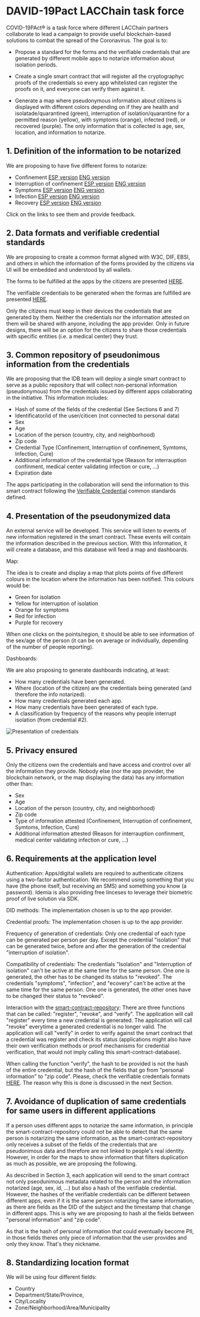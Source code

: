 # DAVID-19Pact LACChain task force

COVID-19PAct® is a task force where different LACChain partners collaborate to lead a campaign to provide useful blockchain-based solutions to combat the spread of the Coronavirus. The goal is to:

* Propose a standard for the forms and the verifiable credentials that are generated by different mobile apps to notarize information about isolation periods.

* Create a single smart contract that will register all the cryptographyc proofs of the credentials so every app whitelisted can register the proofs on it, and everyone can verify them against it.

* Generate a map where pseudonymous information about citizens is displayed with different colors depending on if they are health and isolatade/quarantined (green), interruption of isolation/quarantine for a permitted reason (yellow), with symptoms (orange), infected (red), or recovered (purple). The only information that is collected is age, sex, location, and information to notarize.

## 1. Definition of the information to be notarized 

We are proposing to have five different forms to notarize: 

* Confinement [ESP version](https://github.com/lacchain/COVID19-taskforce/blob/master/docs/FORM_CONFINAMIENTO.md) [ENG version](https://github.com/lacchain/COVID19-taskforce/blob/master/docs/CONFINEMENT_FORM.md) 
* Interruption of confinement [ESP version](https://github.com/lacchain/COVID19-taskforce/blob/master/docs/FORM_INTERRUPCION.md) [ENG version](https://github.com/lacchain/COVID19-taskforce/blob/master/docs/CONFINEMENT_INTERRUPTION_FORM.md) 
* Symptoms [ESP version](https://github.com/lacchain/COVID19-taskforce/blob/master/docs/FORM_SINTOMAS.md) [ENG version](https://github.com/lacchain/COVID19-taskforce/blob/master/docs/SYMPTOMS_FORM.md) 
* Infection [ESP version](https://github.com/lacchain/COVID19-taskforce/blob/master/docs/FORM_INFECCION.md) [ENG version](https://github.com/lacchain/COVID19-taskforce/blob/master/docs/INFECTION_FORM.md) 
* Recovery [ESP version](https://github.com/lacchain/COVID19-taskforce/blob/master/docs/FORM_CURA.md) [ENG version](https://github.com/lacchain/COVID19-taskforce/blob/master/docs/RECOVERY_FORM.md)

Click on the links to see them and provide feedback. 

## 2. Data formats and verifiable credential standards 

We are proposing to create a common format aligned with W3C, DIF, EBSI, and others in which the information of the forms provided by the citizens via UI will be embedded and understood by all wallets.  

The forms to be fulfilled at the apps by the citizens are presented [HERE]().

The verifiable credentials to be generated when the formas are fulfilled are presented [HERE](https://github.com/lacchain/DAVID19-taskforce/tree/master/verifiableCredentials).

Only the citizens must keep in their devices the credentials that are generated by them. Neither the credentials nor the information attested on them will be shared with anyone, including the app provider. Only in future designs, there will be an option for the citizens to share those credentials with specific entities (i.e. a medical center) they trust.

## 3. Common repository of pseudonimous information from the credentials

We are proposing that the IDB team will deploy a single smart contract to serve as a public repository that will collect non-personal information (pseudonymous) from the credentials issued by different apps colaborating in the initiative. This information includes:

*	Hash of some of the fields of the credential (See Sections 6 and 7)
* Identificator/id of the user/citicen (not connected to personal data)
* Sex
* Age
* Location of the person (country, city, and neighborhood)
* Zip code
*	Credential Type (Confinement, Interruption of confinement, Symtoms, Infection, Cure) 
* Additional information of the credential type (Reason for interrauption confinment, medical center validating infection or cure, ...)
*	Expiration date 

The apps participating in the collaboration will send the information to this smart contract following the [Verifiable Credential](https://github.com/lacchain/DAVID19-taskforce/tree/master/verifiableCredentials) common standards defined.

## 4. Presentation of the pseudonymized data
 
An external service will be developed. This service will listen to events of new information registered in the smart contract. These events will contain the information described in the previous section. With this information, it will create a database, and this database will feed a map and dashboards.

Map:

The idea is to create and display a map that plots points of five different colours in the location where the information has been notified. This colours would be: 

*	Green for isolation 
*	Yellow for interruption of isolation 
*	Orange for symptoms 
*	Red for infection 
* Purple for recovery

When one clicks on the points/region, it should be able to see information of the sex/age of the person (it can be on average or individually, depending of the number of people reporting).

Dashboards:

We are also proposing to generate dashboards indicating, at least: 

*	How many credentials have been generated. 
*	Where (location of the citizen) are the credentials being generated (and therefore the info notarized). 
*	How many credentials generated each app. 
*	How many credentials have been generated of each type. 
*	A classification by frequency of the reasons why people interrupt isolation (from credential #2). 

![Presentation of credentials](/docs/presentation_covid.png)

## 5. Privacy ensured

Only the citizens own the credentials and have access and crontrol over all the information they provide. Nobody else (nor the app provider, the blockchain network, or the map displaying the data) has any information other than: 

* Sex
* Age
* Location of the person (country, city, and neighborhood)
* Zip code
*	Type of information attested (Confinement, Interruption of confinement, Symtoms, Infection, Cure) 
* Additional information attested (Reason for interrauption confinment, medical center validating infection or cure, ...)
 
## 6. Requirements at the application level

Authentication: Apps/digital wallets are required to authenticate citizens using a two-factor authentication. We recommend using something that you have (the phone itself, but receiving an SMS) and something you know (a password). Idemia is also providing free linceses to leverage their biometric proof of live solution via SDK.

DID methods: The implementation chosen is up to the app provider.

Credential proofs: The implementation chosen is up to the app provider.

Frequency of generation of credentials: Only one credential of each type can be generated per person per day. Except the credential "isolation" that can be generated twice, before and after the generation of the credential "interruption of isolation".

Compatibility of credentials: The credentials "Isolation" and "Interruption of isolation" can't be active at the same time for the same person. One one is generated, the other has to be changed its status to "revoked". The credentials "symptoms", "infection", and "ecovery" can't be active at the same time for the same person. One one is generated, the other ones have to be changed their status to "revoked". 

Interaction with the [smart-contract-repository](https://github.com/lacchain/DAVID19-taskforce/blob/master/contracts/CovidCredentialRegistry.sol): There are three functions that can be called: "register", "revoke", and "verify". The application will call "register" every time a new credential is generated. The application will call "revoke" everytime a generated credential is no longer valid. The application will call "verify" in order to verify against the smart contract that a credential was register and check its status (applications might also have their own verification methods or proof mechanisms for credential verification, that would not imply calling this smart-contract-database).

When calling the function "verify", the hash to be provided is not the hash of the entire credential, but the hash of the fields that go from "personal information" to "zip code". Please, check the verifiable credentials formats [HERE](https://github.com/lacchain/DAVID19-taskforce/edit/master/README.md). The reason why this is done is discussed in the next Section.

## 7. Avoidance of duplication of same credentials for same users in different applications

If a person uses different apps to notarize the same information, in principle the smart-contract-repository could not be able to detect that the  same person is notarizing the same information, as the smart-contract-repository only receives a subset of the fields of the credentials that are pseudonimous data and therefore are not linked to people's real identity. However, in order for the maps to show information that filters duplication as much as possible, we are proposing the following.

As described in Section 3, each application will send to the smart contract not only pseodunimous metadata related to the person and the information notarized (age, sex, id, ...) but also a hash of the verifiable credential. However, the hashes of the verifiable credentials can be different between different apps, even if it is the same person notarizing the same information, as there are fields as the DID of the subject and the timestamp that change in different apps. This is why we are proposing to hash al the fields between "personal information" and "zip code". 

As that is the hash of personal information that could eventually become PII, in those fields theres only piece of information that the user provides and only they know. That's they nickname. 

## 8. Standardizing location format

We will be using four different fields:

* Country
* Department/State/Province, 
* City/Locality
* Zone/Neighborhood/Area/Municipality


